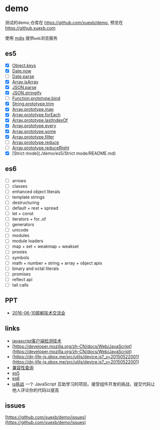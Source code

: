# demo

测试的demo,仓库在 https://github.com/xuexb/demo, 预览在 https://github.xuexb.com

使用 [mdjs](https://github.com/xuexb/mdjs) 提供`web`浏览服务

## es5

- [x] [Object.keys](./demo/es5/Object.keys/README.md)
- [x] [Date.now](./demo/es5/Date.now/README.md)
- [ ] [Date.parse](./demo/es5/Date.parse/README.md)
- [x] [Array.isArray](./demo/es5/Array.isArray/README.md)
- [x] [JSON.parse](./demo/es5/JSON.parse/README.md)
- [x] [JSON.stringify](./demo/es5/JSON.stringify/README.md)
- [ ] [Function.prototype.bind](./demo/es5/Function.prototype.bind/README.md)
- [x] [String.prototype.trim](./demo/es5/String.prototype.trim/README.md)
- [x] [Array.prototype.map](./demo/es5/Array.prototype.map/README.md)
- [x] [Array.prototype.forEach](./demo/es5/Array.prototype.forEach/README.md)
- [x] [Array.prototype.lastIndexOf](./demo/es5/Array.prototype.lastIndexOf/README.md)
- [x] [Array.prototype.every](./demo/es5/Array.prototype.every/README.md)
- [x] [Array.prototype.some](./demo/es5/Array.prototype.some/README.md)
- [x] [Array.prototype.filter](./demo/es5/Array.prototype.filter/README.md)
- [ ] [Array.prototype.reduce](./demo/es5/Array.prototype.reduce/README.md)
- [ ] [Array.prototype.reduceRight](./demo/es5/Array.prototype.reduceRight/README.md)
- [x] [Strict mode](./demo/es5/Strict mode/README.md)

## es6

- [ ] arrows
- [ ] classes
- [ ] enhanced object literals
- [ ] template strings
- [ ] destructuring
- [ ] default + rest + spread
- [ ] let + const
- [ ] iterators + for..of
- [ ] generators
- [ ] unicode
- [ ] modules
- [ ] module loaders
- [ ] map + set + weakmap + weakset
- [ ] proxies
- [ ] symbols
- [ ] math + number + string + array + object apis
- [ ] binary and octal literals
- [ ] promises
- [ ] reflect api
- [ ] tail calls

## PPT

* [2016-06-10邯郸技术交流会](https://github.xuexb.com/ppt/2016-06-10/)

## links
* [javascript客户端检测技术](http://www.cnblogs.com/tugenhua0707/p/4540766.html)
* [https://developer.mozilla.org/zh-CN/docs/Web/JavaScript](https://developer.mozilla.org/zh-CN/docs/Web/JavaScript)
* [https://dn-life-js.qbox.me/src/utils/device.js?_v=20150522001](https://dn-life-js.qbox.me/src/utils/device.js?_v=20150522001)
* [兼容性查询](http://caniuse.com/)
* [es5](http://kangax.github.io/compat-table/es5/)
* [es6](http://kangax.github.io/compat-table/es6/)
* [js挑战](https://github.com/nimojs/learn-js)  一个 JavaScript 互助学习的项目。接受组件开发的挑战，提交代码让他人评论你的代码以提高

## issues

[https://github.com/xuexb/demo/issues](https://github.com/xuexb/demo/issues)
